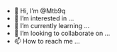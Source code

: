 - 👋 Hi, I’m @Mtb9q
- 👀 I’m interested in ...
- 🌱 I’m currently learning ...
- 💞️ I’m looking to collaborate on ...
- 📫 How to reach me ...

<!---
Mtb9q/Mtb9q is a ✨ special ✨ repository because its `README.md` (this file) appears on your GitHub profile.
You can click the Preview link to take a look at your changes.
--->
